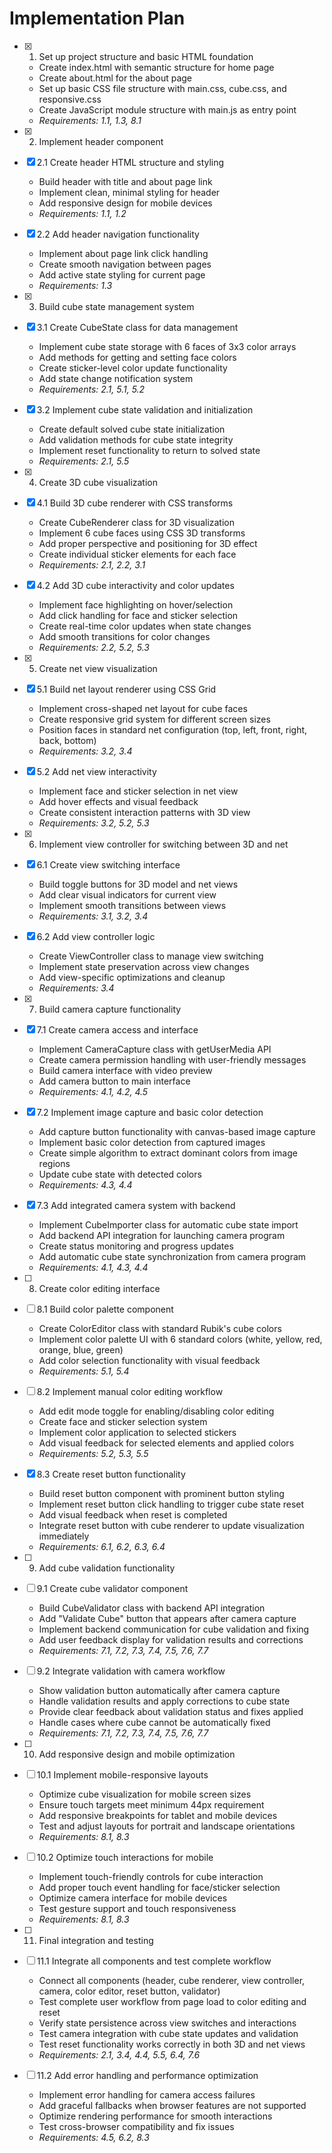 # Implementation Plan

- [x] 1. Set up project structure and basic HTML foundation
  - Create index.html with semantic structure for home page
  - Create about.html for the about page
  - Set up basic CSS file structure with main.css, cube.css, and responsive.css
  - Create JavaScript module structure with main.js as entry point
  - _Requirements: 1.1, 1.3, 8.1_

- [x] 2. Implement header component
- [x] 2.1 Create header HTML structure and styling
  - Build header with title and about page link
  - Implement clean, minimal styling for header
  - Add responsive design for mobile devices
  - _Requirements: 1.1, 1.2_

- [x] 2.2 Add header navigation functionality
  - Implement about page link click handling
  - Create smooth navigation between pages
  - Add active state styling for current page
  - _Requirements: 1.3_

- [x] 3. Build cube state management system
- [x] 3.1 Create CubeState class for data management
  - Implement cube state storage with 6 faces of 3x3 color arrays
  - Add methods for getting and setting face colors
  - Create sticker-level color update functionality
  - Add state change notification system
  - _Requirements: 2.1, 5.1, 5.2_

- [x] 3.2 Implement cube state validation and initialization
  - Create default solved cube state initialization
  - Add validation methods for cube state integrity
  - Implement reset functionality to return to solved state
  - _Requirements: 2.1, 5.5_

- [x] 4. Create 3D cube visualization

- [x] 4.1 Build 3D cube renderer with CSS transforms
  - Create CubeRenderer class for 3D visualization
  - Implement 6 cube faces using CSS 3D transforms
  - Add proper perspective and positioning for 3D effect
  - Create individual sticker elements for each face
  - _Requirements: 2.1, 2.2, 3.1_

- [x] 4.2 Add 3D cube interactivity and color updates
  - Implement face highlighting on hover/selection
  - Add click handling for face and sticker selection
  - Create real-time color updates when state changes
  - Add smooth transitions for color changes
  - _Requirements: 2.2, 5.2, 5.3_

- [x] 5. Create net view visualization
- [x] 5.1 Build net layout renderer using CSS Grid
  - Implement cross-shaped net layout for cube faces
  - Create responsive grid system for different screen sizes
  - Position faces in standard net configuration (top, left, front, right, back, bottom)
  - _Requirements: 3.2, 3.4_

- [x] 5.2 Add net view interactivity
  - Implement face and sticker selection in net view
  - Add hover effects and visual feedback
  - Create consistent interaction patterns with 3D view
  - _Requirements: 3.2, 5.2, 5.3_

- [x] 6. Implement view controller for switching between 3D and net
- [x] 6.1 Create view switching interface
  - Build toggle buttons for 3D model and net views
  - Add clear visual indicators for current view
  - Implement smooth transitions between views
  - _Requirements: 3.1, 3.2, 3.4_

- [x] 6.2 Add view controller logic
  - Create ViewController class to manage view switching
  - Implement state preservation across view changes
  - Add view-specific optimizations and cleanup
  - _Requirements: 3.4_

- [x] 7. Build camera capture functionality
- [x] 7.1 Create camera access and interface
  - Implement CameraCapture class with getUserMedia API
  - Create camera permission handling with user-friendly messages
  - Build camera interface with video preview
  - Add camera button to main interface
  - _Requirements: 4.1, 4.2, 4.5_

- [x] 7.2 Implement image capture and basic color detection
  - Add capture button functionality with canvas-based image capture
  - Implement basic color detection from captured images
  - Create simple algorithm to extract dominant colors from image regions
  - Update cube state with detected colors
  - _Requirements: 4.3, 4.4_

- [x] 7.3 Add integrated camera system with backend
  - Implement CubeImporter class for automatic cube state import
  - Add backend API integration for launching camera program
  - Create status monitoring and progress updates
  - Add automatic cube state synchronization from camera program
  - _Requirements: 4.1, 4.3, 4.4_

- [ ] 8. Create color editing interface
- [ ] 8.1 Build color palette component
  - Create ColorEditor class with standard Rubik's cube colors
  - Implement color palette UI with 6 standard colors (white, yellow, red, orange, blue, green)
  - Add color selection functionality with visual feedback
  - _Requirements: 5.1, 5.4_

- [ ] 8.2 Implement manual color editing workflow
  - Add edit mode toggle for enabling/disabling color editing
  - Create face and sticker selection system
  - Implement color application to selected stickers
  - Add visual feedback for selected elements and applied colors
  - _Requirements: 5.2, 5.3, 5.5_

- [x] 8.3 Create reset button functionality






  - Build reset button component with prominent button styling
  - Implement reset button click handling to trigger cube state reset
  - Add visual feedback when reset is completed
  - Integrate reset button with cube renderer to update visualization immediately
  - _Requirements: 6.1, 6.2, 6.3, 6.4_

- [ ] 9. Add cube validation functionality
- [ ] 9.1 Create cube validator component
  - Build CubeValidator class with backend API integration
  - Add "Validate Cube" button that appears after camera capture
  - Implement backend communication for cube validation and fixing
  - Add user feedback display for validation results and corrections
  - _Requirements: 7.1, 7.2, 7.3, 7.4, 7.5, 7.6, 7.7_

- [ ] 9.2 Integrate validation with camera workflow
  - Show validation button automatically after camera capture
  - Handle validation results and apply corrections to cube state
  - Provide clear feedback about validation status and fixes applied
  - Handle cases where cube cannot be automatically fixed
  - _Requirements: 7.1, 7.2, 7.3, 7.4, 7.5, 7.6, 7.7_

- [ ] 10. Add responsive design and mobile optimization
- [ ] 10.1 Implement mobile-responsive layouts
  - Optimize cube visualization for mobile screen sizes
  - Ensure touch targets meet minimum 44px requirement
  - Add responsive breakpoints for tablet and mobile devices
  - Test and adjust layouts for portrait and landscape orientations
  - _Requirements: 8.1, 8.3_

- [ ] 10.2 Optimize touch interactions for mobile
  - Implement touch-friendly controls for cube interaction
  - Add proper touch event handling for face/sticker selection
  - Optimize camera interface for mobile devices
  - Test gesture support and touch responsiveness
  - _Requirements: 8.1, 8.3_

- [ ] 11. Final integration and testing
- [ ] 11.1 Integrate all components and test complete workflow
  - Connect all components (header, cube renderer, view controller, camera, color editor, reset button, validator)
  - Test complete user workflow from page load to color editing and reset
  - Verify state persistence across view switches and interactions
  - Test camera integration with cube state updates and validation
  - Test reset functionality works correctly in both 3D and net views
  - _Requirements: 2.1, 3.4, 4.4, 5.5, 6.4, 7.6_

- [ ] 11.2 Add error handling and performance optimization
  - Implement error handling for camera access failures
  - Add graceful fallbacks when browser features are not supported
  - Optimize rendering performance for smooth interactions
  - Test cross-browser compatibility and fix issues
  - _Requirements: 4.5, 6.2, 8.3_